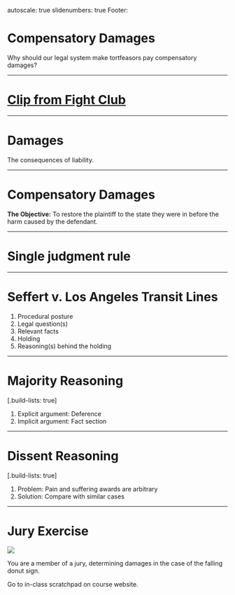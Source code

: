 autoscale: true
slidenumbers: true
Footer: 


# Compensatory Damages

Why should our legal system make tortfeasors pay compensatory damages?

---


# [Clip from Fight Club](https://youtu.be/IA2EBWFCULg)

---


# Damages

The consequences of liability.



---

# Compensatory Damages


**The Objective:**
To restore the plaintiff to the state they were in before the harm caused by the defendant.

---

# Single judgment rule

---

# Seffert v. Los Angeles Transit Lines

1. Procedural posture
2. Legal question(s)
3. Relevant facts
4. Holding
5. Reasoning(s) behind the holding

---

# Majority Reasoning
[.build-lists: true]

1. Explicit argument: Deference
2. Implicit argument: Fact section

---

# Dissent Reasoning
[.build-lists: true]
1. Problem: Pain and suffering awards are arbitrary
2. Solution: Compare with similar cases

---

# Jury Exercise

![](images/randy.jpeg)

You are a member of a jury, determining damages in the case of the falling donut sign.

Go to in-class scratchpad on course website.
